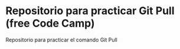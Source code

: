 # Repositorio para practicar Git Pull (free Code Camp)
Repositorio para practicar el comando Git Pull
 